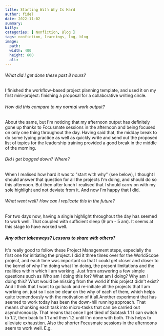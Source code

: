 ```yaml
---
title: Starting With Why Is Hard
author: fidel
date: 2022-11-02
summary: 
bitly: 
categories: [ Nonfiction, Blog ]
tags: nonfiction, learnings, log, blog
image:
  path: 
  width: 400 
  height: 600 
  alt:
---
```


<!---Wednesday 02 November 2022--->

###### What did I get done these past 8 hours?
I finished the workflow-based project planning template, and used it on my first mini-project: finishing a proposal for a collaborative writing circle.

###### How did this compare to my normal work output?
About the same, but I'm noticing that my afternoon output has definitely gone up thanks to Focusmate sessions in the afternoon and being focused on only one thing throughout the day. Having said that, the midday break to do some typing practice as well as quickly write and send out the proposed list of topics for the leadership training provided a good break in the middle of the morning.


###### Did I get bogged down? Where?
When I realised how hard it was to "start with why" (see below), I thought I should answer that question for all the projects I'm doing, and should do so this afternoon. But then after lunch I realised that I should carry on with my sole highlight and not deviate from it. And now I'm happy that I did.

###### What went well? How can I replicate this in the future?
For two days now, having a single highlight throughout the day has seemed to work well. That coupled with sufficient sleep (9 pm - 5 am). It seems at this stage to have worked well.


##### Any other takeaways? Lessons to share with others?
It's really good to follow these Project Management steps, especially the first one for initiating the project. I did it three times over for the WorldScope project, and each time was important so that I could get closer and closer to the kernel of why I'm doing what I'm doing, the present limitations and the realities within which I am working. Just from answering a few simple questions such as Who am I doing this for? What am I doing? Why am I doing this? What would be missing from the world if this project didn't exist? And I think that I want to go back and re-initiate all the projects that I am working on, just so I can be clear on the why of each of them, which helps quite tremendously with the motivation of it all.Another experiment that has seemed to work today has been the down-hill running approach. That means chunking each task into micro-tasks that can be carried out asynchronously. That means that once I get tired of Subtask 1.1 I can switch to 1.2, then back to 1.1 and then 1.2 until I'm done with both. This helps to alleviate exhaustion. Also the shorter Focusmate sessions in the afternoons seem to work well. E.g.